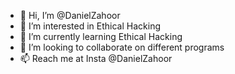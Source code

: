 - 👋 Hi, I’m @DanielZahoor
- 👀 I’m interested in Ethical Hacking
- 🌱 I’m currently learning Ethical Hacking
- 💞️ I’m looking to collaborate on different programs 
- 📫 Reach me at Insta @DanielZahoor

<!---
DanielZahoor/DanielZahoor is a ✨ special ✨ repository because its `README.md` (this file) appears on your GitHub profile.
You can click the Preview link to take a look at your changes.
--->

